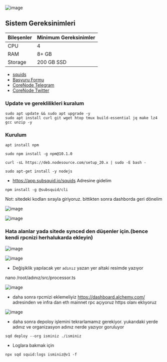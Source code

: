 


![image](https://github.com/molla202/Subsquid/assets/91562185/dfabafe5-da0a-4ea5-85b9-c695b67626a3)



## Sistem Gereksinimleri
| Bileşenler | Minimum Gereksinimler | 
| ------------ | ------------ |
| CPU |	4|
| RAM	| 8+ GB |
| Storage	| 200 GB SSD |

 * [squids](https://app.subsquid.io/squids/)
 * [Başvuru Formu](https://subsquid.deform.cc/testnetnodeapplication/)
 * [CoreNode Telegram](https://t.me/corenode)
 * [CoreNode Twitter](https://twitter.com/corenodehq)


### Update ve gereklilikleri kuralum
```
sudo apt update && sudo apt upgrade -y
sudo apt install curl git wget htop tmux build-essential jq make lz4 gcc unzip -y
```

### Kurulum

```
apt install npm
```

```
sudo npm install -g npm@10.1.0
```

```
curl -sL https://deb.nodesource.com/setup_20.x | sudo -E bash -
```

```shell
sudo apt-get install -y nodejs
```


* https://app.subsquid.io/squids Adresine gidelim

```
npm install -g @subsquid/cli
```

Not: sitedeki kodları sırayla giriyoruz. bittikten sonra dashborda geri dönelim

![image](https://github.com/molla202/Subsquid/assets/91562185/b5307cc0-0e90-44e4-911d-7e9e69755c1d)

![image](https://github.com/molla202/Subsquid/assets/91562185/a051171b-2f6f-4adc-8afa-951d7dd16619)

### Hata alanlar yada sitede synced den düşenler için.(bence kendi rpcnizi herhalukarda ekleyin)

![image](https://github.com/molla202/Subsquid/assets/91562185/967020e1-a474-40fb-9db6-f4bc33054711)

![image](https://github.com/molla202/Subsquid/assets/91562185/c6f736f5-1670-41ef-825d-1f6bfd305c40)

* Değişiklik yapılacak yer `adınız` yazan yer altaki resimde yazıyor 

nano /root/adınız/src/processor.ts

![image](https://github.com/molla202/Subsquid/assets/91562185/576a437e-c260-4453-a3c4-77e351c7543b)

* daha sonra rpcmizi eklemeliyiz https://dashboard.alchemy.com/ adresinden ve infra dan eth mainnet rpc açıyoruz https olanı eklıyoruz

![image](https://github.com/molla202/Subsquid/assets/91562185/b4e64181-ccdf-4856-ada2-5f15df1b9140)

* daha sonra depoloy işlemini tekrarlamamız gerekiyor. yukarıdaki yerde adınız ve organizasyon adınız nerde yazıyor goruluyor

```
sqd deploy --org isminiz ./isminiz
```

* Loglara bakmak için
```
npx sqd squid:logs isminiz@v1 -f
```







